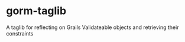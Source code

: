 # gorm-taglib
A taglib for reflecting on Grails Validateable objects and retrieving their constraints
